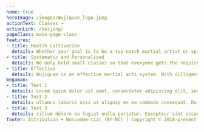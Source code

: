 ```yaml
---
home: true
heroImage: /images/Wujiquan_logo.jpeg
actionText: Classes →
actionLink: /beijing/
pageClass: main-page-class
features:
- title: Health Cultivation
  details: Whether your goal is to be a top-notch martial artist or spiritual cultivation, you will get a firm foundation and stay healthy physically, mentally and spiritually.
- title: Systematic and Personalised
  details: We only hold small classes so that everyone gets the required attention. Our instructors teach in a systematic manner to ensure you can progress in the best manner.
- title: Effective
  details: Wujiquan is an effective martial arts system. With dilligent practice and correct guidance, you can start feeling the effects and benefits yourself in a matter of months. 
megaman:
- title: Test 1
  details: Lorem ipsum dolor sit amet, consectetur adipiscing elit, sed do eiusmod tempor incididunt ut labore et dolore magna aliqua. Ut enim ad minim veniam, quis nostrud exercitation
- title: Test 2
  details: ullamco laboris nisi ut aliquip ex ea commodo consequat. Duis aute irure dolor in reprehenderit in voluptate velit esse
- title: Test 3
  details: cillum dolore eu fugiat nulla pariatur. Excepteur sint occaecat cupidatat non proident, sunt in culpa qui officia deserunt mollit anim id est laborum.g/
footer: Attribution + Noncommercial (BY-NC) | Copyright © 2018-present Lee Hanxue
---
```

